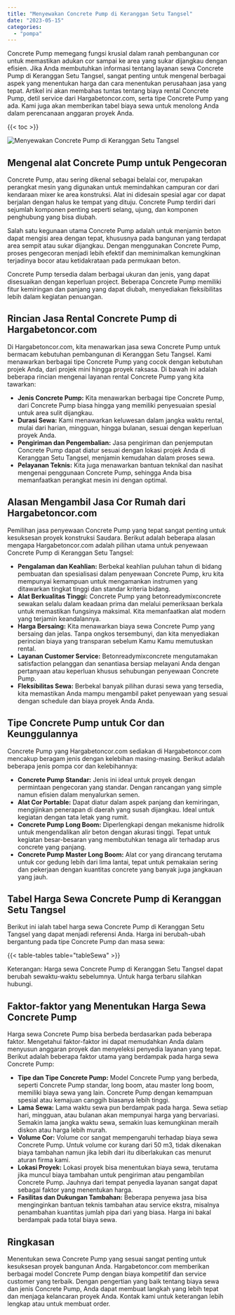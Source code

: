 ```yaml
---
title: "Menyewakan Concrete Pump di Keranggan Setu Tangsel"
date: "2023-05-15"
categories: 
  - "pompa"
---
```




Concrete Pump memegang fungsi krusial dalam ranah pembangunan cor untuk memastikan adukan cor sampai ke area yang sukar dijangkau dengan efisien. Jika Anda membutuhkan informasi tentang layanan sewa Concrete Pump di Keranggan Setu Tangsel, sangat penting untuk mengenal berbagai aspek yang menentukan harga dan cara menentukan perusahaan jasa yang tepat. Artikel ini akan membahas tuntas tentang biaya rental Concrete Pump, detil service dari Hargabetoncor.com, serta tipe Concrete Pump yang ada. Kami juga akan memberikan tabel biaya sewa untuk menolong Anda dalam perencanaan anggaran proyek Anda.

{{< toc >}}

![Menyewakan Concrete Pump di Keranggan Setu Tangsel](https://hargareadymixid.github.io/pompa/concrete-pump%20(6).png)

## Mengenal alat Concrete Pump untuk Pengecoran

Concrete Pump, atau sering dikenal sebagai belalai cor, merupakan perangkat mesin yang digunakan untuk memindahkan campuran cor dari kendaraan mixer ke area konstruksi. Alat ini didesain spesial agar cor dapat berjalan dengan halus ke tempat yang dituju. Concrete Pump terdiri dari sejumlah komponen penting seperti selang, ujung, dan komponen penghubung yang bisa diubah.

Salah satu kegunaan utama Concrete Pump adalah untuk menjamin beton dapat mengisi area dengan tepat, khususnya pada bangunan yang terdapat area sempit atau sukar dijangkau. Dengan menggunakan Concrete Pump, proses pengecoran menjadi lebih efektif dan meminimalkan kemungkinan terjadinya bocor atau ketidakrataan pada permukaan beton.

Concrete Pump tersedia dalam berbagai ukuran dan jenis, yang dapat disesuaikan dengan keperluan project. Beberapa Concrete Pump memiliki fitur kemiringan dan panjang yang dapat diubah, menyediakan fleksibilitas lebih dalam kegiatan penuangan.

## Rincian Jasa Rental Concrete Pump di Hargabetoncor.com

Di Hargabetoncor.com, kita menawarkan jasa sewa Concrete Pump untuk bermacam kebutuhan pembangunan di Keranggan Setu Tangsel. Kami menawarkan berbagai tipe Concrete Pump yang cocok dengan kebutuhan projek Anda, dari projek mini hingga proyek raksasa. Di bawah ini adalah beberapa rincian mengenai layanan rental Concrete Pump yang kita tawarkan:

- **Jenis Concrete Pump:** Kita menawarkan berbagai tipe Concrete Pump, dari Concrete Pump biasa hingga yang memiliki penyesuaian spesial untuk area sulit dijangkau.
- **Durasi Sewa:** Kami menawarkan keluwesan dalam jangka waktu rental, mulai dari harian, mingguan, hingga bulanan, sesuai dengan keperluan proyek Anda.
- **Pengiriman dan Pengembalian:** Jasa pengiriman dan penjemputan Concrete Pump dapat diatur sesuai dengan lokasi projek Anda di Keranggan Setu Tangsel, menjamin kemudahan dalam proses sewa.
- **Pelayanan Teknis:** Kita juga menawarkan bantuan teknikal dan nasihat mengenai penggunaan Concrete Pump, sehingga Anda bisa memanfaatkan perangkat mesin ini dengan optimal.

## Alasan Mengambil Jasa Cor Rumah dari Hargabetoncor.com

Pemilihan jasa penyewaan Concrete Pump yang tepat sangat penting untuk kesuksesan proyek konstruksi Saudara. Berikut adalah beberapa alasan mengapa Hargabetoncor.com adalah pilihan utama untuk penyewaan Concrete Pump di Keranggan Setu Tangsel:

- **Pengalaman dan Keahlian:** Berbekal keahlian puluhan tahun di bidang pembuatan dan spesialisasi dalam penyewaan Concrete Pump, kru kita mempunyai kemampuan untuk mengamankan instrumen yang ditawarkan tingkat tinggi dan standar kriteria bidang.
- **Alat Berkualitas Tinggi:** Concrete Pump yang betonreadymixconcrete sewakan selalu dalam keadaan prima dan melalui pemeriksaan berkala untuk memastikan fungsinya maksimal. Kita memanfaatkan alat modern yang terjamin keandalannya.
- **Harga Bersaing:** Kita menawarkan biaya sewa Concrete Pump yang bersaing dan jelas. Tanpa ongkos tersembunyi, dan kita menyediakan perincian biaya yang transparan sebelum Kamu Kamu memutuskan rental.
- **Layanan Customer Service:** Betonreadymixconcrete mengutamakan satisfaction pelanggan dan senantiasa bersiap melayani Anda dengan pertanyaan atau keperluan khusus sehubungan penyewaan Concrete Pump.
- **Fleksibilitas Sewa:** Berbekal banyak pilihan durasi sewa yang tersedia, kita memastikan Anda mampu mengambil paket penyewaan yang sesuai dengan schedule dan biaya proyek Anda Anda.

## Tipe Concrete Pump untuk Cor dan Keunggulannya

Concrete Pump yang Hargabetoncor.com sediakan di Hargabetoncor.com mencakup beragam jenis dengan kelebihan masing-masing. Berikut adalah beberapa jenis pompa cor dan kelebihannya:

- **Concrete Pump Standar:** Jenis ini ideal untuk proyek dengan permintaan pengecoran yang standar. Dengan rancangan yang simple namun efisien dalam menyalurkan semen.
- **Alat Cor Portable:** Dapat diatur dalam aspek panjang dan kemiringan, mengijinkan penerapan di daerah yang susah dijangkau. Ideal untuk kegiatan dengan tata letak yang rumit.
- **Concrete Pump Long Boom:** Diperlengkapi dengan mekanisme hidrolik untuk mengendalikan alir beton dengan akurasi tinggi. Tepat untuk kegiatan besar-besaran yang membutuhkan tenaga alir terhadap arus concrete yang panjang.
- **Concrete Pump Master Long Boom:** Alat cor yang dirancang terutama untuk cor gedung lebih dari lima lantai, tepat untuk pemakaian sering dan pekerjaan dengan kuantitas concrete yang banyak juga jangkauan yang jauh.

## Tabel Harga Sewa Concrete Pump di Keranggan Setu Tangsel

Berikut ini ialah tabel harga sewa Concrete Pump di Keranggan Setu Tangsel yang dapat menjadi referensi Anda. Harga ini berubah-ubah bergantung pada tipe Concrete Pump dan masa sewa:

{{< table-tables table="tableSewa" >}}

Keterangan: Harga sewa Concrete Pump di Keranggan Setu Tangsel dapat berubah sewaktu-waktu sebelumnya. Untuk harga terbaru silahkan hubungi.

## Faktor-faktor yang Menentukan Harga Sewa Concrete Pump

Harga sewa Concrete Pump bisa berbeda berdasarkan pada beberapa faktor. Mengetahui faktor-faktor ini dapat memudahkan Anda dalam menyusun anggaran proyek dan menyeleksi penyedia layanan yang tepat. Berikut adalah beberapa faktor utama yang berdampak pada harga sewa Concrete Pump:

- **Tipe dan Tipe Concrete Pump:** Model Concrete Pump yang berbeda, seperti Concrete Pump standar, long boom, atau master long boom, memiliki biaya sewa yang lain. Concrete Pump dengan kemampuan spesial atau kemajuan canggih biasanya lebih tinggi.
- **Lama Sewa:** Lama waktu sewa pun berdampak pada harga. Sewa setiap hari, mingguan, atau bulanan akan mempunyai harga yang bervariasi. Semakin lama jangka waktu sewa, semakin luas kemungkinan meraih diskon atau harga lebih murah.
- **Volume Cor:** Volume cor sangat mempengaruhi terhadap biaya sewa Concrete Pump. Untuk volume cor kurang dari 50 m3, tidak dikenakan biaya tambahan namun jika lebih dari itu diberlakukan cas menurut aturan firma kami.
- **Lokasi Proyek:** Lokasi proyek bisa menentukan biaya sewa, terutama jika muncul biaya tambahan untuk pengiriman atau pengambilan Concrete Pump. Jauhnya dari tempat penyedia layanan sangat dapat sebagai faktor yang menentukan harga.
- **Fasilitas dan Dukungan Tambahan:** Beberapa penyewa jasa bisa menginginkan bantuan teknis tambahan atau service ekstra, misalnya penambahan kuantitas jumlah pipa dari yang biasa. Harga ini bakal berdampak pada total biaya sewa.

## Ringkasan

Menentukan sewa Concrete Pump yang sesuai sangat penting untuk kesuksesan proyek bangunan Anda. Hargabetoncor.com memberikan berbagai model Concrete Pump dengan biaya kompetitif dan service customer yang terbaik. Dengan pengertian yang baik tentang biaya sewa dan jenis Concrete Pump, Anda dapat membuat langkah yang lebih tepat dan menjaga kelancaran proyek Anda. Kontak kami untuk keterangan lebih lengkap atau untuk membuat order.
